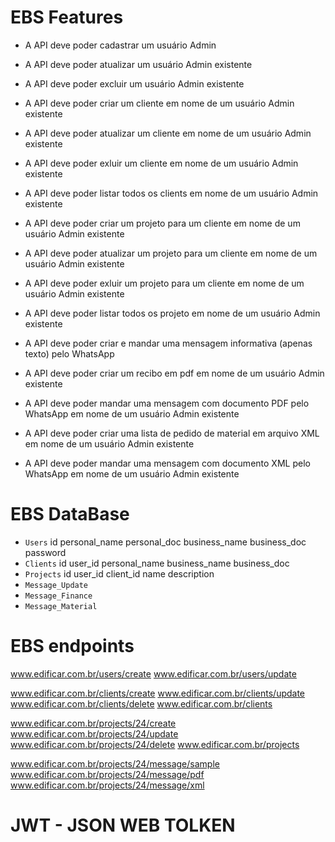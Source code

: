 
# EBS Features
- A API deve poder cadastrar um usuário Admin
- A API deve poder atualizar um usuário Admin existente
- A API deve poder excluir um usuário Admin existente

- A API deve poder criar um cliente em nome de um usuário Admin existente
- A API deve poder atualizar um cliente em nome de um usuário Admin existente
- A API deve poder exluir um cliente em nome de um usuário Admin existente
- A API deve poder listar todos os clients em nome de um usuário Admin existente

- A API deve poder criar um projeto para um cliente em nome de um usuário Admin existente
- A API deve poder atualizar um projeto para um cliente em nome de um usuário Admin existente
- A API deve poder exluir um projeto para um cliente em nome de um usuário Admin existente
- A API deve poder listar todos os projeto em nome de um usuário Admin existente

- A API deve poder criar e mandar uma mensagem informativa (apenas texto) pelo WhatsApp

- A API deve poder criar um recibo em pdf em nome de um usuário Admin existente
- A API deve poder mandar uma mensagem com documento PDF pelo WhatsApp em nome de um usuário Admin existente 

- A API deve poder criar uma lista de pedido de material em arquivo XML em nome de um usuário Admin existente
- A API deve poder mandar uma mensagem com documento XML pelo WhatsApp em nome de um usuário Admin existente

# EBS DataBase
- `Users`
    id
    personal_name
    personal_doc
    business_name
    business_doc
    password
- `Clients`
    id
    user_id
    personal_name
    business_name
    business_doc
- `Projects`
    id
    user_id
    client_id
    name
    description
- `Message_Update`
- `Message_Finance`
- `Message_Material`

# EBS endpoints
www.edificar.com.br/users/create
www.edificar.com.br/users/update

www.edificar.com.br/clients/create
www.edificar.com.br/clients/update
www.edificar.com.br/clients/delete
www.edificar.com.br/clients

www.edificar.com.br/projects/24/create
www.edificar.com.br/projects/24/update
www.edificar.com.br/projects/24/delete
www.edificar.com.br/projects

www.edificar.com.br/projects/24/message/sample
www.edificar.com.br/projects/24/message/pdf
www.edificar.com.br/projects/24/message/xml

# JWT - JSON WEB TOLKEN
